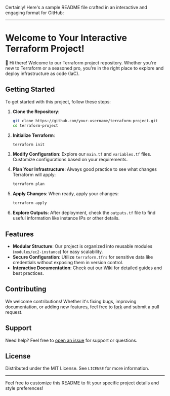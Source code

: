 Certainly! Here's a sample README file crafted in an interactive and engaging format for GitHub:

---

# Welcome to Your Interactive Terraform Project!

👋 Hi there! Welcome to our Terraform project repository. Whether you're new to Terraform or a seasoned pro, you're in the right place to explore and deploy infrastructure as code (IaC).

## Getting Started

To get started with this project, follow these steps:

1. **Clone the Repository**: 
   ```bash
   git clone https://github.com/your-username/terraform-project.git
   cd terraform-project
   ```

2. **Initialize Terraform**: 
   ```bash
   terraform init
   ```

3. **Modify Configuration**: 
   Explore our `main.tf` and `variables.tf` files. Customize configurations based on your requirements.

4. **Plan Your Infrastructure**: 
   Always good practice to see what changes Terraform will apply:
   ```bash
   terraform plan
   ```

5. **Apply Changes**: 
   When ready, apply your changes:
   ```bash
   terraform apply
   ```

6. **Explore Outputs**: 
   After deployment, check the `outputs.tf` file to find useful information like instance IPs or other details.

## Features

- **Modular Structure**: Our project is organized into reusable modules (`modules/ec2-instance`) for easy scalability.
- **Secure Configuration**: Utilize `terraform.tfrs` for sensitive data like credentials without exposing them in version control.
- **Interactive Documentation**: Check out our [Wiki](https://github.com/your-username/terraform-project/wiki) for detailed guides and best practices.

## Contributing

We welcome contributions! Whether it's fixing bugs, improving documentation, or adding new features, feel free to [fork](https://github.com/your-username/terraform-project/fork) and submit a pull request.

## Support

Need help? Feel free to [open an issue](https://github.com/your-username/terraform-project/issues/new) for support or questions.

## License

Distributed under the MIT License. See `LICENSE` for more information.

---

Feel free to customize this README to fit your specific project details and style preferences!
